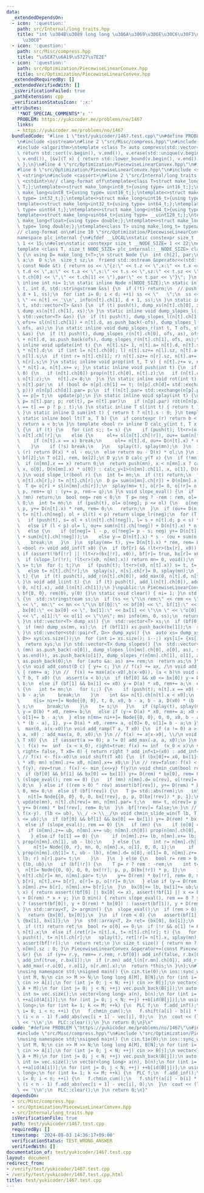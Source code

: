 ```yaml
---
data:
  _extendedDependsOn:
  - icon: ':question:'
    path: src/Internal/long_traits.hpp
    title: "int \u304B\u3089 long long \u306A\u3069\u306E\u30C6\u30F3\u30D7\u30EC\u30FC\
      \u30C8"
  - icon: ':question:'
    path: src/Misc/compress.hpp
    title: "\u5EA7\u6A19\u5727\u7E2E"
  - icon: ':question:'
    path: src/Optimization/PiecewiseLinearConvex.hpp
    title: src/Optimization/PiecewiseLinearConvex.hpp
  _extendedRequiredBy: []
  _extendedVerifiedWith: []
  _isVerificationFailed: true
  _pathExtension: cpp
  _verificationStatusIcon: ':x:'
  attributes:
    '*NOT_SPECIAL_COMMENTS*': ''
    PROBLEM: https://yukicoder.me/problems/no/1467
    links:
    - https://yukicoder.me/problems/no/1467
  bundledCode: "#line 1 \"test/yukicoder/1467.test.cpp\"\n#define PROBLEM \"https://yukicoder.me/problems/no/1467\"\
    \n#include <iostream>\n#line 2 \"src/Misc/compress.hpp\"\n#include <vector>\n\
    #include <algorithm>\ntemplate <class T> auto compress(std::vector<T> &v) {\n\
    \ return std::sort(v.begin(), v.end()), v.erase(std::unique(v.begin(), v.end()),\
    \ v.end()), [&v](T x) { return std::lower_bound(v.begin(), v.end(), x) - v.begin();\
    \ };\n}\n#line 4 \"src/Optimization/PiecewiseLinearConvex.hpp\"\n#include <array>\n\
    #line 6 \"src/Optimization/PiecewiseLinearConvex.hpp\"\n#include <sstream>\n#include\
    \ <string>\n#include <cassert>\n#line 2 \"src/Internal/long_traits.hpp\"\n#include\
    \ <cstdint>\n// clang-format off\ntemplate<class T>struct make_long{using type=\
    \ T;};\ntemplate<>struct make_long<int8_t>{using type= int16_t;};\ntemplate<>struct\
    \ make_long<uint8_t>{using type= uint16_t;};\ntemplate<>struct make_long<int16_t>{using\
    \ type= int32_t;};\ntemplate<>struct make_long<uint16_t>{using type= uint32_t;};\n\
    template<>struct make_long<int32_t>{using type= int64_t;};\ntemplate<>struct make_long<uint32_t>{using\
    \ type= uint64_t;};\ntemplate<>struct make_long<int64_t>{using type= __int128_t;};\n\
    template<>struct make_long<uint64_t>{using type= __uint128_t;};\ntemplate<>struct\
    \ make_long<float>{using type= double;};\ntemplate<>struct make_long<double>{using\
    \ type= long double;};\ntemplate<class T> using make_long_t= typename make_long<T>::type;\n\
    // clang-format on\n#line 10 \"src/Optimization/PiecewiseLinearConvex.hpp\"\n\
    namespace plc_internal {\n#ifdef __LOCAL\nstatic constexpr size_t __NODE_SIZE=\
    \ 1 << 15;\n#else\nstatic constexpr size_t __NODE_SIZE= 1 << 22;\n#endif\n}\n\
    template <class T, size_t NODE_SIZE= plc_internal::__NODE_SIZE> class PiecewiseLinearConvex\
    \ {\n using D= make_long_t<T>;\n struct Node {\n  int ch[2], par;\n  T z, x, d,\
    \ a;\n  D s;\n  size_t sz;\n  friend std::ostream &operator<<(std::ostream &os,\
    \ const Node &t) { return os << \"{z:\" << t.z << \",x:\" << t.x << \",d:\" <<\
    \ t.d << \",a:\" << t.a << \",s:\" << t.s << \",sz:\" << t.sz << \",ch:(\" <<\
    \ t.ch[0] << \",\" << t.ch[1] << \"),par:\" << t.par << \"}\"; }\n };\n static\
    \ inline int ni= 1;\n static inline Node n[NODE_SIZE];\n static inline void info(int\
    \ t, int d, std::stringstream &ss) {\n  if (!t) return;\n  // push(t);\n  info(n[t].ch[0],\
    \ d + 1, ss);\n  for (int i= 0; i < d; ++i) ss << \"   \";\n  ss << \" \u25A0\
    \ \" << n[t] << '\\n', info(n[t].ch[1], d + 1, ss);\n }\n static inline void dump_xs(int\
    \ t, std::vector<T> &xs) {\n  if (t) push(t), dump_xs(n[t].ch[0], xs), xs.push_back(n[t].x),\
    \ dump_xs(n[t].ch[1], xs);\n }\n static inline void dump_slopes_l(int t, T ofs,\
    \ std::vector<T> &as) {\n  if (t) push(t), dump_slopes_l(n[t].ch[1], ofs, as),\
    \ ofs+= sl(n[t].ch[1]) + n[t].d, as.push_back(-ofs), dump_slopes_l(n[t].ch[0],\
    \ ofs, as);\n }\n static inline void dump_slopes_r(int t, T ofs, std::vector<T>\
    \ &as) {\n  if (t) push(t), dump_slopes_r(n[t].ch[0], ofs, as), ofs+= sl(n[t].ch[0])\
    \ + n[t].d, as.push_back(ofs), dump_slopes_r(n[t].ch[1], ofs, as);\n }\n static\
    \ inline void update(int t) {\n  n[t].sz= 1, n[t].a= n[t].d, n[t].s= D(n[t].x)\
    \ * n[t].d;\n  if (int l= n[t].ch[0]; l) n[t].sz+= n[l].sz, n[t].a+= n[l].a, n[t].s+=\
    \ n[l].s;\n  if (int r= n[t].ch[1]; r) n[t].sz+= n[r].sz, n[t].a+= n[r].a, n[t].s+=\
    \ n[r].s;\n }\n static inline void prop(int t, T v) { n[t].z+= v, n[t].s+= D(v)\
    \ * n[t].a, n[t].x+= v; }\n static inline void push(int t) {\n  if (n[t].z !=\
    \ 0) {\n   if (n[t].ch[0]) prop(n[t].ch[0], n[t].z);\n   if (n[t].ch[1]) prop(n[t].ch[1],\
    \ n[t].z);\n   n[t].z= 0;\n  }\n }\n static inline void rot(int t) {\n  int p=\
    \ n[t].par;\n  if (bool d= n[p].ch[1] == t; (n[p].ch[d]= std::exchange(n[t].ch[!d],\
    \ p))) n[n[p].ch[d]].par= p;\n  if ((n[t].par= std::exchange(n[p].par, t))) n[n[t].par].ch[n[n[t].par].ch[1]\
    \ == p]= t;\n  update(p);\n }\n static inline void splay(int t) {\n  for (int\
    \ p= n[t].par; p; rot(t), p= n[t].par)\n   if (n[p].par) rot(n[n[p].par].ch[n[p].ch[1]\
    \ == t] == p ? p : t);\n }\n static inline T sl(int t) { return t ? n[t].a : 0;\
    \ }\n static inline D sum(int t) { return t ? n[t].s : 0; }\n template <bool r>\
    \ static inline bool lt(T a, T b) {\n  if constexpr (r) return b < a;\n  else\
    \ return a < b;\n }\n template <bool r> inline D calc_y(int t, T x, T ol, T ou)\
    \ {\n  if (t) {\n   for (int s;; t= s) {\n    if (push(t); lt<r>(n[t].x, x)) s=\
    \ n[t].ch[!r];\n    else {\n     ol+= sl(n[t].ch[!r]), ou+= sum(n[t].ch[!r]);\n\
    \     if (n[t].x == x) break;\n     ol+= n[t].d, ou+= D(n[t].x) * n[t].d, s= n[t].ch[r];\n\
    \    }\n    if (!s) break;\n   }\n   splay(t), splay(mn);\n  }\n  if constexpr\
    \ (r) return D(x) * ol - ou;\n  else return ou - D(x) * ol;\n }\n int mn;\n bool\
    \ bf[2];\n T o[2], rem, bx[2];\n D y;\n D calc_y(T x) {\n  if (!mn) return 0;\n\
    \  if (n[mn].x == x) return 0;\n  return push(mn), x < n[mn].x ? calc_y<0>(n[mn].ch[0],\
    \ x, o[0], D(n[mn].x) * o[0]) : calc_y<1>(n[mn].ch[1], x, o[1], D(n[mn].x) * o[1]);\n\
    \ }\n void slope_lr(bool r) {\n  int t= mn;\n  if (!t) return;\n  for (; push(t),\
    \ n[t].ch[r];) t= n[t].ch[r];\n  D p= sum(n[mn].ch[r]) + D(n[mn].x) * o[r];\n\
    \  T q= o[r] + sl(n[mn].ch[r]);\n  splay(mn= t), o[r]= 0, o[!r]= n[t].d, r ? (y-=\
    \ p, rem+= q) : (y+= p, rem-= q);\n }\n void slope_eval() {\n  if (rem == 0 ||\
    \ !mn) return;\n  bool neg= rem < 0;\n  T p= neg ? -rem : rem, ol= 0;\n  D ou=\
    \ 0;\n  int t= mn;\n  if (push(t), ol= o[neg]; p <= ol) {\n   o[neg]-= p, o[!neg]+=\
    \ p, y+= D(n[t].x) * rem, rem= 0;\n   return;\n  }\n  if (ou+= D(n[t].x) * ol,\
    \ t= n[t].ch[neg]; ol + sl(t) < p) return slope_lr(neg);\n  for (T s, l;;) {\n\
    \   if (push(t), s= ol + sl(n[t].ch[!neg]), l= s + n[t].d; p < s) t= n[t].ch[!neg];\n\
    \   else if (l < p) ol= l, ou+= sum(n[t].ch[!neg]) + D(n[t].x) * n[t].d, t= n[t].ch[neg];\n\
    \   else {\n    if (o[neg]= l - p, o[!neg]= p - s; neg) y+= D(n[t].x) * s - (ou\
    \ + sum(n[t].ch[!neg]));\n    else y-= D(n[t].x) * s - (ou + sum(n[t].ch[!neg]));\n\
    \    break;\n   }\n  }\n  splay(mn= t), y+= D(n[t].x) * rem, rem= 0;\n }\n template\
    \ <bool r> void add_inf(T x0) {\n  if (bf[r] && !lt<r>(bx[r], x0)) return;\n \
    \ if (assert(!bf[!r] || !lt<r>(bx[!r], x0)), bf[r]= true, bx[r]= x0; !mn) return;\n\
    \  if (slope_lr(!r); !lt<r>(x0, n[mn].x)) return mn= 0, void();\n  int t= mn,\
    \ s= t;\n  for (; t;)\n   if (push(t); lt<r>(x0, n[t].x)) s= t, t= n[t].ch[r];\n\
    \   else t= n[t].ch[!r];\n  splay(s), n[s].ch[r]= 0, splay(mn);\n }\n void add_r(int\
    \ t) {\n  if (t) push(t), add_r(n[t].ch[0]), add_max(0, n[t].d, n[t].x), add_r(n[t].ch[1]);\n\
    \ }\n void add_l(int t) {\n  if (t) push(t), add_l(n[t].ch[0]), add_max(-n[t].d,\
    \ 0, n[t].x), add_l(n[t].ch[1]);\n }\npublic:\n PiecewiseLinearConvex(): mn(0),\
    \ bf{0, 0}, rem(0), y(0) {}\n static void clear() { ni= 1; }\n std::string info()\
    \ {\n  std::stringstream ss;\n  if (ss << \"\\n rem:\" << rem << \", y:\" << y\
    \ << \", mn:\" << mn << \"\\n bf[0]:\" << bf[0] << \", bf[1]:\" << bf[1] << \"\
    , bx[0]:\" << bx[0] << \", bx[1]:\" << bx[1] << \"\\n \" << \"o[0]:\" << o[0]\
    \ << \", o[1]:\" << o[1] << \"\\n\"; mn) info(mn, 0, ss);\n  return ss.str();\n\
    \ }\n std::vector<T> dump_xs() {\n  std::vector<T> xs;\n  if (bf[0]) xs.push_back(bx[0]);\n\
    \  if (mn) dump_xs(mn, xs);\n  if (bf[1]) xs.push_back(bx[1]);\n  return xs;\n\
    \ }\n std::vector<std::pair<T, D>> dump_xys() {\n  auto xs= dump_xs();\n  std::vector<std::pair<T,\
    \ D>> xys(xs.size());\n  for (int i= xs.size(); i--;) xys[i]= {xs[i], operator()(xs[i])};\n\
    \  return xys;\n }\n std::vector<T> dump_slopes() {\n  std::vector<T> as;\n  if\
    \ (mn) as.push_back(-o[0]), dump_slopes_l(n[mn].ch[0], o[0], as), std::reverse(as.begin(),\
    \ as.end()), as.push_back(o[1]), dump_slopes_r(n[mn].ch[1], o[1], as);\n  else\
    \ as.push_back(0);\n  for (auto &a: as) a+= rem;\n  return as;\n }\n // f(x) +=\
    \ c\n void add_const(D c) { y+= c; }\n // f(x) += ax, /\n void add_linear(T a)\
    \ { rem+= a; }\n //  f(x) += max(a(x-x0),b(x-x0)), (a < b)\n void add_max(T a,\
    \ T b, T x0) {\n  assert(a < b);\n  if (bf[0] && x0 <= bx[0]) y-= D(b) * x0, rem+=\
    \ b;\n  else if (bf[1] && bx[1] <= x0) y-= D(a) * x0, rem+= a;\n  else if (mn)\
    \ {\n   int t= mn;\n   for (;;) {\n    if (push(t); n[t].x == x0) {\n     n[t].d+=\
    \ b - a;\n     break;\n    }\n    int &s= n[t].ch[n[t].x < x0];\n    if (!s) {\n\
    \     n[s= ni++]= Node{{0, 0}, t, 0, x0, b - a, b - a, D(x0) * (b - a), 1}, t=\
    \ s;\n     break;\n    }\n    t= s;\n   }\n   if (splay(t), splay(mn); x0 < n[mn].x)\
    \ y-= D(b) * x0, rem+= b;\n   else if (y-= D(a) * x0, rem+= a; x0 == n[mn].x)\
    \ o[1]+= b - a;\n  } else n[mn= ni++]= Node{{0, 0}, 0, 0, x0, b - a, b - a, D(x0)\
    \ * (b - a), 1}, y-= D(a) * x0, rem+= a, o[0]= 0, o[1]= b - a;\n }\n // f(x) +=\
    \  max(0, a(x-x0))\n void add_ramp(T a, T x0) {\n  if (a != 0) a > 0 ? add_max(0,\
    \ a, x0) : add_max(a, 0, x0);\n }\n // f(x) += a|x-x0|, \\/\n void add_abs(T a,\
    \ T x0) {\n  if (assert(a >= 0); a != 0) add_max(-a, a, x0);\n }\n // right=false\
    \ : f(x) +=  inf  (x < x_0), right=true: f(x) += inf  (x_0 < x)\n void add_inf(bool\
    \ right= false, T x0= 0) { return right ? add_inf<1>(x0) : add_inf<0>(x0); }\n\
    \ // f(x) <- f(x-x0)\n void shift(T x0) {\n  if (bx[0]+= x0, bx[1]+= x0, y-= D(rem)\
    \ * x0; mn) n[mn].z+= x0, n[mn].x+= x0;\n }\n // rev=false: f(x) <- min_{y<=x}\
    \ f(y), rev=true : f(x) <- min_{x<=y} f(y)\n void chmin_cum(bool rev= false) {\n\
    \  if (bf[0] && bf[1] && bx[0] == bx[1]) y+= D(rem) * bx[0], rem= 0;\n  else if\
    \ (slope_eval(); rem == 0) {\n   if (mn) n[mn].d= o[rev], o[!rev]= 0, n[mn].ch[!rev]=\
    \ 0;\n  } else if ((rem > 0) ^ rev) assert(bf[rev]), y+= D(rem) * bx[rev], rem=\
    \ 0, mn= 0;\n  else if (bf[!rev]) {\n   T p= std::abs(rem);\n   int t= ni++;\n\
    \   n[t]= Node{{0, 0}, 0, 0, bx[!rev], p, p, D(bx[!rev]) * p, 1};\n   if (mn)\
    \ update(mn), n[t].ch[rev]= mn, n[mn].par= t;\n   mn= t, o[rev]= p, o[!rev]= 0,\
    \ y+= D(rem) * bx[!rev], rem= 0;\n  }\n  bf[!rev]= false;\n }\n //  f(x) <- min_{lb<=y<=ub}\
    \ f(x-y). (lb <= ub), \\_/ -> \\__/\n void chmin_slide_win(T lb, T ub) {\n  assert(lb\
    \ <= ub);\n  if (bf[0] && bf[1] && bx[0] == bx[1]) y+= D(rem) * bx[0], rem= 0;\n\
    \  else if (slope_eval(); rem == 0) {\n   if (mn) {\n    if (o[0] == 0) {\n  \
    \   if (n[mn].z+= ub, n[mn].x+= ub; n[mn].ch[0]) prop(n[mn].ch[0], lb - ub);\n\
    \    } else if (o[1] == 0) {\n     if (n[mn].z+= lb, n[mn].x+= lb; n[mn].ch[1])\
    \ prop(n[mn].ch[1], ub - lb);\n    } else {\n     int r= n[mn].ch[1], t= ni++;\n\
    \     n[t]= Node{{0, r}, mn, 0, n[mn].x, o[1], 0, 0, 1};\n     if (update(t),\
    \ prop(n[mn].ch[1]= t, ub - lb), n[mn].d= o[0], o[1]= 0, n[mn].z+= lb, n[mn].x+=\
    \ lb; r) n[r].par= t;\n    }\n   }\n  } else {\n   bool r= rem > 0;\n   T b[2]=\
    \ {lb, ub};\n   if (bf[!r]) {\n    T p= r ? rem : -rem;\n    int t= ni++;\n  \
    \  n[t]= Node{{0, 0}, 0, 0, bx[!r], p, p, D(bx[!r]) * p, 1};\n    if (mn) update(mn),\
    \ n[t].ch[r]= mn, n[mn].par= t;\n    y+= D(rem) * bx[!r], rem= 0, mn= t, n[t].z+=\
    \ b[r], n[t].x+= b[r], o[r]= p, o[!r]= 0;\n   } else if (y-= D(rem) * b[r]; mn)\
    \ n[mn].z+= b[r], n[mn].x+= b[r];\n  }\n  bx[0]+= lb, bx[1]+= ub;\n }\n D operator()(T\
    \ x) { return assert(!bf[0] || bx[0] <= x), assert(!bf[1] || x <= bx[1]), calc_y(x)\
    \ + D(rem) * x + y; }\n D min() { return slope_eval(), rem == 0 ? y : rem > 0\
    \ ? (assert(bf[0]), y + D(rem) * bx[0]) : (assert(bf[1]), y + D(rem) * bx[1]);\
    \ }\n std::array<T, 2> argmin() {\n  slope_eval();\n  if (rem > 0) {\n   assert(bf[0]);\n\
    \   return {bx[0], bx[0]};\n  }\n  if (rem < 0) {\n   assert(bf[1]);\n   return\
    \ {bx[1], bx[1]};\n  }\n  std::array<T, 2> ret= {bx[0], bx[1]};\n  int t= mn;\n\
    \  if (!t) return ret;\n  bool r= o[0] == 0;\n  if (!r && o[1] != 0) ret[0]= ret[1]=\
    \ n[t].x;\n  else if (ret[r]= n[t].x, t= n[t].ch[!r]; t) {\n   for (; n[t].ch[r];)\
    \ push(t), t= n[t].ch[r];\n   splay(t), ret[!r]= n[t].x, splay(mn);\n  } else\
    \ assert(bf[!r]);\n  return ret;\n }\n size_t size() { return mn ? update(mn),\
    \ n[mn].sz : 0; }\n PiecewiseLinearConvex &operator+=(const PiecewiseLinearConvex\
    \ &r) {\n  if (y+= r.y, rem+= r.rem; r.bf[0]) add_inf(false, r.bx[0]);\n  if (r.bf[1])\
    \ add_inf(true, r.bx[1]);\n  if (r.mn) add_l(n[r.mn].ch[0]), add_r(n[r.mn].ch[1]),\
    \ add_max(-r.o[0], r.o[1], n[r.mn].x);\n  return *this;\n }\n};\n#line 5 \"test/yukicoder/1467.test.cpp\"\
    \nusing namespace std;\nsigned main() {\n cin.tie(0);\n ios::sync_with_stdio(0);\n\
    \ int M, N;\n cin >> M >> N;\n long long A[M], B[N];\n for (int i= 0; i < M; ++i)\
    \ cin >> A[i];\n for (int j= 0; j < N; ++j) cin >> B[j];\n vector<long long> vec(A,\
    \ A + M);\n for (int j= 0; j < N; ++j) vec.push_back(B[j]);\n auto id= compress(vec);\n\
    \ int n= vec.size();\n vector<long long> a(n), b(n);\n for (int i= 0; i < M; ++i)\
    \ ++a[id(A[i])];\n for (int j= 0; j < N; ++j) ++b[id(B[j])];\n using PLC= PiecewiseLinearConvex<long\
    \ long>;\n for (int k= 1; k <= M; ++k) {\n  PLC f;\n  f.add_inf();\n  for (int\
    \ i= 0; i < n; ++i) {\n   f.chmin_cum();\n   f.shift(a[i] - b[i] * k);\n   if\
    \ (i < n - 1) f.add_abs(vec[i + 1] - vec[i], 0);\n  }\n  cout << (long long)f(0)\
    \ << '\\n';\n  PLC::clear();\n }\n return 0;\n}\n"
  code: "#define PROBLEM \"https://yukicoder.me/problems/no/1467\"\n#include <iostream>\n\
    #include \"src/Misc/compress.hpp\"\n#include \"src/Optimization/PiecewiseLinearConvex.hpp\"\
    \nusing namespace std;\nsigned main() {\n cin.tie(0);\n ios::sync_with_stdio(0);\n\
    \ int M, N;\n cin >> M >> N;\n long long A[M], B[N];\n for (int i= 0; i < M; ++i)\
    \ cin >> A[i];\n for (int j= 0; j < N; ++j) cin >> B[j];\n vector<long long> vec(A,\
    \ A + M);\n for (int j= 0; j < N; ++j) vec.push_back(B[j]);\n auto id= compress(vec);\n\
    \ int n= vec.size();\n vector<long long> a(n), b(n);\n for (int i= 0; i < M; ++i)\
    \ ++a[id(A[i])];\n for (int j= 0; j < N; ++j) ++b[id(B[j])];\n using PLC= PiecewiseLinearConvex<long\
    \ long>;\n for (int k= 1; k <= M; ++k) {\n  PLC f;\n  f.add_inf();\n  for (int\
    \ i= 0; i < n; ++i) {\n   f.chmin_cum();\n   f.shift(a[i] - b[i] * k);\n   if\
    \ (i < n - 1) f.add_abs(vec[i + 1] - vec[i], 0);\n  }\n  cout << (long long)f(0)\
    \ << '\\n';\n  PLC::clear();\n }\n return 0;\n}"
  dependsOn:
  - src/Misc/compress.hpp
  - src/Optimization/PiecewiseLinearConvex.hpp
  - src/Internal/long_traits.hpp
  isVerificationFile: true
  path: test/yukicoder/1467.test.cpp
  requiredBy: []
  timestamp: '2024-08-03 14:36:17+09:00'
  verificationStatus: TEST_WRONG_ANSWER
  verifiedWith: []
documentation_of: test/yukicoder/1467.test.cpp
layout: document
redirect_from:
- /verify/test/yukicoder/1467.test.cpp
- /verify/test/yukicoder/1467.test.cpp.html
title: test/yukicoder/1467.test.cpp
---
```


